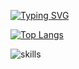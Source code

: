 <div align="center">
  
</div>

[![Typing SVG](https://readme-typing-svg.demolab.com?font=Fire+Code&duration=2000&pause=1000&color=1F6FEB&background=FFFFFF00&center=true&vCenter=true&width=1080&lines=Estudante+da+42+Porto)](https://git.io/typing-svg)

[![Top Langs](https://github-readme-stats.vercel.app/api/top-langs/?username=akitaonrails&layout=compact&hide_border=true&theme=transparent&card_width=1080px&hide_title=true&text_color=ebebeb&langs_count=6)](https://github.com/anuraghazra/github-readme-stats)

![skills](https://skillicons.dev/icons?i=html)
